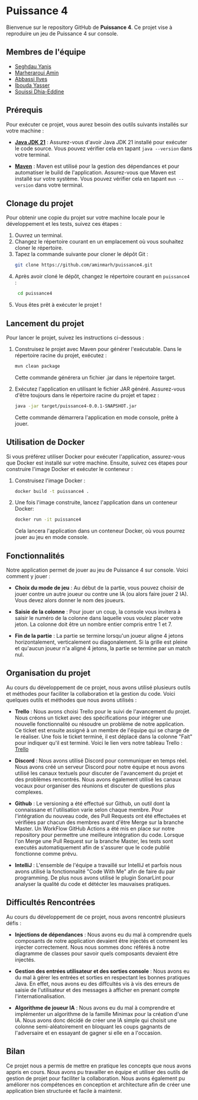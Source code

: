 # Puissance 4

Bienvenue sur le repository GitHub de **Puissance 4**. Ce projet vise à reproduire un jeu de Puissance 4 sur console.

## Membres de l'équipe

- [Seghdau Yanis](https://github.com/YanisGlg95)
- [Marheraroui Amin](https://github.com/aminmarh)
- [Abbassi Ilyes](https://github.com/dijxt)
- [Ibouda Yasser](https://github.com/Yasser1080)
- [Souissi Dhia-Eddine](https://github.com/Dhia78)

## Prérequis

Pour exécuter ce projet, vous aurez besoin des outils suivants installés sur votre machine :

- **[Java JDK 21](https://www.oracle.com/fr/java/technologies/downloads/#java21)** : Assurez-vous d'avoir Java JDK 21 installé pour exécuter le code source. Vous pouvez vérifier cela en tapant `java --version` dans votre terminal.

- **[Maven](https://maven.apache.org/download.cgi)** : Maven est utilisé pour la gestion des dépendances et pour automatiser le build de l'application. Assurez-vous que Maven est installé sur votre système. Vous pouvez vérifier cela en tapant `mvn --version` dans votre terminal.
## Clonage du projet

Pour obtenir une copie du projet sur votre machine locale pour le développement et les tests, suivez ces étapes :

1. Ouvrez un terminal.
2. Changez le répertoire courant en un emplacement où vous souhaitez cloner le répertoire.
3. Tapez la commande suivante pour cloner le dépôt Git :
   ```bash
   git clone https://github.com/aminmarh/puissance4.git
   ```
4. Après avoir cloné le dépôt, changez le répertoire courant en `puissance4` :
   ```bash
    cd puissance4
    ```
5. Vous êtes prêt à exécuter le projet !

## Lancement du projet

Pour lancer le projet, suivez les instructions ci-dessous :

1. Construisez le projet avec Maven pour générer l'exécutable. Dans le répertoire racine du projet, exécutez :
   ```bash
   mvn clean package
   ```
   Cette commande générera un fichier .jar dans le répertoire target.

2. Exécutez l'application en utilisant le fichier JAR généré. Assurez-vous d'être toujours dans le répertoire racine du projet et tapez :
   ```bash
   java -jar target/puissance4-0.0.1-SNAPSHOT.jar
   ```
   Cette commande démarrera l'application en mode console, prête à jouer.

## Utilisation de Docker

Si vous préférez utiliser Docker pour exécuter l'application, assurez-vous que Docker est installé sur votre machine. Ensuite, suivez ces étapes pour construire l'image Docker et exécuter le conteneur :

1. Construisez l'image Docker :
   ```bash
   docker build -t puissance4 .
   ```
2. Une fois l'image construite, lancez l'application dans un conteneur Docker: 
   ```bash
   docker run -it puissance4
   ```
   Cela lancera l'application dans un conteneur Docker, où vous pourrez jouer au jeu en mode console.

## Fonctionnalités

Notre application permet de jouer au jeu de Puissance 4 sur console. Voici comment y jouer :

- **Choix du mode de jeu** : Au début de la partie, vous pouvez choisir de jouer contre un autre joueur ou contre une IA (ou alors faire jouer 2 IA). Vous devez alors donner le nom des joueurs.

- **Saisie de la colonne** : Pour jouer un coup, la console vous invitera à saisir le numéro de la colonne dans laquelle vous voulez placer votre jeton. La colonne doit être un nombre entier compris entre 1 et 7.

- **Fin de la partie** : La partie se termine lorsqu'un joueur aligne 4 jetons horizontalement, verticalement ou diagonalement. Si la grille est pleine et qu'aucun joueur n'a aligné 4 jetons, la partie se termine par un match nul.

## Organisation du projet

Au cours du développement de ce projet, nous avons utilisé plusieurs outils et méthodes pour faciliter la collaboration et la gestion du code. Voici quelques outils et méthodes que nous avons utilisés :

- **Trello** : Nous avons choisi Trello pour le suivi de l'avancement du projet. Nous créons un ticket avec des spécifications pour intégrer une nouvelle fonctionnalité ou résoudre un problème de notre application. Ce ticket est ensuite assigné à un membre de l'équipe qui se charge de le réaliser. Une fois le ticket terminé, il est déplacé dans la colonne "Fait" pour indiquer qu'il est terminé. Voici le lien vers notre tableau Trello : [Trello](https://trello.com/invite/b/YfXafSrf/ATTI017cd0e8e341ace6cc525a3377692bf3BE2850FF/projet-puissance-4)

- **Discord** : Nous avons utilisé Discord pour communiquer en temps réel. Nous avons créé un serveur Discord pour notre équipe et nous avons utilisé les canaux textuels pour discuter de l'avancement du projet et des problèmes rencontrés. Nous avons également utilisé les canaux vocaux pour organiser des réunions et discuter de questions plus complexes.

- **Github** : Le versioning a été effectué sur Github, un outil dont la connaissane et l'utilisation varie selon chaque membre. Pour l'intégration du nouveau code, des Pull Requests ont été effectuées et vérifiées par chacun des membres avant d'être Merge sur la branche Master. Un WorkFlow GitHub Actions a été mis en place sur notre repository pour permettre une meilleure intégration du code. Lorsque l'on Merge une Pull Request sur la branche Master, les tests sont executés automatiquement afin de s'assurer que le code publié fonctionne comme prévu.

- **IntelliJ** : L'ensemble de l'équipe a travaillé sur IntelliJ et parfois nous avons utilisé la fonctionnalité "Code With Me" afin de faire du pair programming. De plus nous avons utilisé le plugin SonarLint pour analyser la qualité du code et détécter les mauvaises pratiques.



## Difficultés Rencontrées

Au cours du développement de ce projet, nous avons rencontré plusieurs défis :

- **Injections de dépendances** : Nous avons eu du mal à comprendre quels composants de notre application devaient être injectés et comment les injecter correctement. Nous nous sommes donc référés à notre diagramme de classes pour savoir quels composants devaient être injectés.

- **Gestion des entrées utilisateur et des sorties console** : Nous avons eu du mal à gérer les entrées et sorties en respectant les bonnes pratiques Java. En effet, nous avons eu des diffcultés vis à vis des erreurs de saisie de l'utilisateur et des messages à afficher en prenant compte l'internationalisation.

- **Algorithme de joueur IA** : Nous avons eu du mal à comprendre et implémenter un algorithme de la famille Minimax pour la création d'une IA. Nous avons donc décidé de créer une IA simple qui choisit une colonne semi-aléatoirement en bloquant les coups gagnants de l'adversaire et en essayant de gagner si elle en a l'occasion.

## Bilan

Ce projet nous a permis de mettre en pratique les concepts que nous avons appris en cours. Nous avons pu travailler en équipe et utiliser des outils de gestion de projet pour faciliter la collaboration. Nous avons également pu améliorer nos compétences en conception et architecture afin de créer une application bien structurée et facile à maintenir.